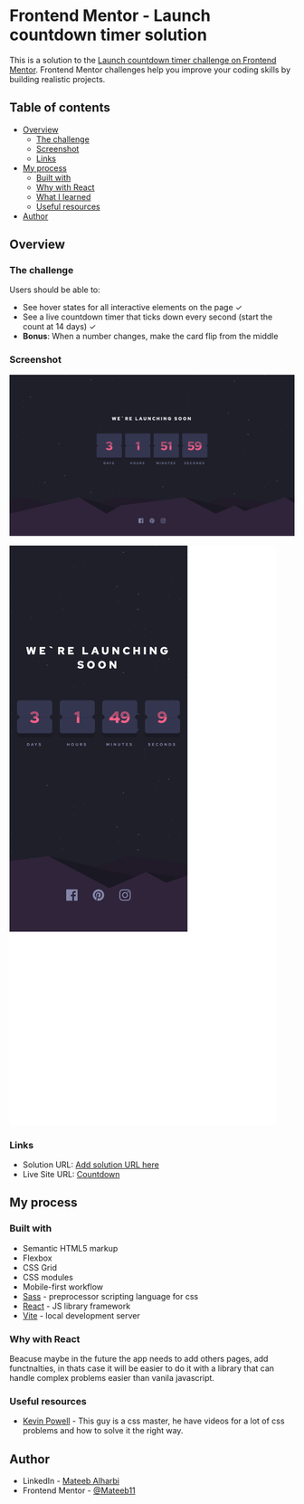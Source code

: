 # Frontend Mentor - Launch countdown timer solution

This is a solution to the [Launch countdown timer challenge on Frontend Mentor](https://www.frontendmentor.io/challenges/launch-countdown-timer-N0XkGfyz-). Frontend Mentor challenges help you improve your coding skills by building realistic projects.

## Table of contents

- [Overview](#overview)
  - [The challenge](#the-challenge)
  - [Screenshot](#screenshot)
  - [Links](#links)
- [My process](#my-process)
  - [Built with](#built-with)
  - [Why with React](#why-with-react)
  - [What I learned](#what-i-learned)
  - [Useful resources](#useful-resources)
- [Author](#author)

## Overview

### The challenge

Users should be able to:

- See hover states for all interactive elements on the page &check;
- See a live countdown timer that ticks down every second (start the count at 14 days) &check;
- **Bonus**: When a number changes, make the card flip from the middle

### Screenshot

![Web](./screenshots/website-desktop.png)

![Mobile](./screenshots/website-mobile.png)

### Links

- Solution URL: [Add solution URL here](https://your-solution-url.com)
- Live Site URL: [Countdown](https://timeless-timer.surge.sh/)

## My process

### Built with

- Semantic HTML5 markup
- Flexbox
- CSS Grid
- CSS modules
- Mobile-first workflow
- [Sass](https://sass-lang.com/) - preprocessor scripting language for css
- [React](https://reactjs.org/) - JS library framework
- [Vite](https://vitejs.dev/) - local development server

### Why with React

Beacuse maybe in the future the app needs to add others pages, add functnalties, in thats case it will be easier to do it with a library that can handle complex problems easier than vanila javascript.

### Useful resources

- [Kevin Powell](https://www.youtube.com/@KevinPowell) - This guy is a css master, he have videos for a lot of css problems and how to solve it the right way.

## Author

- LinkedIn - [Mateeb Alharbi](https://www.linkedin.com/in/mateeb-alharbi/)
- Frontend Mentor - [@Mateeb11](https://www.frontendmentor.io/profile/Mateeb11)

